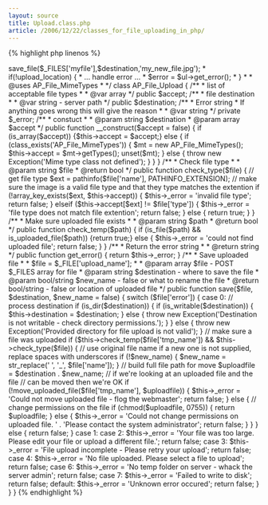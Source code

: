 ```yaml
---
layout: source
title: Upload.class.php
article: /2006/12/22/classes_for_file_uploading_in_php/
---
```


{% highlight php linenos %}
<?php
/**
 * Basic file uploader
 *
 * @example
 *    $ul = new AP_File_Uploader();
 *    $upload_location = $ul->save_file($_FILES['myfile'],$destination,'my_new_file.jpg');
 *    if(!upload_location) {
 *        ... handle error ...
 *        $error = $ul->get_error();
 *    }
 *
 * @uses AP_File_MimeTypes
 *
 */
class AP_File_Upload {
    /**
     * list of acceptable file types
     *
     * @var array
     */
    public $accept;

    /**
     * file destination
     *
     * @var string - server path
     */
    public $destination;

    /**
     * Error string
     * If anything goes wrong this will give the reason
     *
     * @var string
     */
    private $_error;

    /**
     * constuct
     *
     * @param string $destination
     * @param array $accept
     */
    public function __construct($accept = false) {
        if (is_array($accept)) {$this->accept = $accept;} else {
            if (class_exists('AP_File_MimeTypes')) {
                $mt = new AP_File_MimeTypes();
                $this->accept = $mt->getTypes();
                unset($mt);
            } else {
                throw new Exception('Mime type class not defined');
            }
        }
    }

    /**
     * Check file type
     *
     * @param string $file
     * @return bool
     */
    public function check_type($file) {
        // get file type
        $ext = pathinfo($file['name'], PATHINFO_EXTENSION);

        // make sure the image is a valid file type and that they type matches the extention
        if (!array_key_exists($ext, $this->accept)) {
            $this->_error = 'invalid file type';
            return false;
        } elseif ($this->accept[$ext] != $file['type']) {
            $this->_error = 'file type does not match file extention';
            return false;
        } else {
            return true;
        }
    }

    /**
     * Make sure uploaded file exists
     *
     * @param string $path
     * @return bool
     */
    public function check_temp($path) {
        if (is_file($path) && is_uploaded_file($path)) {return true;} else {
            $this->_error = 'could not find uploaded file';
            return false;
        }
    }

    /**
     * Return the error string
     *
     * @return string
     */
    public function get_error() {
        return $this->_error;
    }

    /**
     * Save uploaded file
     *
     * $file = $_FILE['upload_name'];
     *
     * @param array $file - POST $_FILES array for file
     * @param string $destination - where to save the file
     * @param bool/string $new_name - false or what to rename the file
     * @return bool/string - false or location of uploaded file
     */
    public function save($file, $destination, $new_name = false) {
        switch ($file['error']) {
            case 0:
                // process destination
                if (is_dir($destination)) {
                    if (is_writable($destination)) {
                        $this->destination = $destination;
                    } else {
                        throw new Exception('Destination is not writable - check directory permissions.');
                    }
                } else {
                    throw new Exception('Provided directory for file upload is not valid');
                }

                // make sure a file was uploaded
                if ($this->check_temp($file['tmp_name']) && $this->check_type($file)) {
                    // use original file name if a new one is not supplied, replace spaces with underscores
                    if (!$new_name) {
                        $new_name = str_replace(' ', '_', $file['name']);
                    }

                    // build full file path for move
                    $uploadfile = $destination . $new_name;

                    // if we're looking at an uploaded file and the file
                    // can be moved then we're OK
                    if (!move_uploaded_file($file['tmp_name'], $uploadfile)) {
                        $this->_error = 'Could not move uploaded file - flog the webmaster';
                        return false;
                    } else {
                        // change permissions on the file
                        if (chmod($uploadfile, 0755)) {
                            return $uploadfile;
                        } else {
                            $this->_error = 'Could not change permissions on uploaded file. ' .
                                'Please contact the system administrator';
                            return false;
                        }
                    }
                } else {
                    return false;
                }
            case 1:
            case 2:
                $this->_error = 'Your file was too large. Please edit your file or upload a different file.';
                return false;
            case 3:
                $this->_error = 'File upload incomplete - Please retry your upload';
                return false;
            case 4:
                $this->_error = 'No file uploaded. Please select a file to upload';
                return false;
            case 6:
                $this->_error = 'No temp folder on server - whack the server admin';
                return false;
            case 7:
                $this->_error = 'Failed to write to disk';
                return false;
            default:
                $this->_error = 'Unknown error occured';
                return false;
        }
    }
}
{% endhighlight %}
